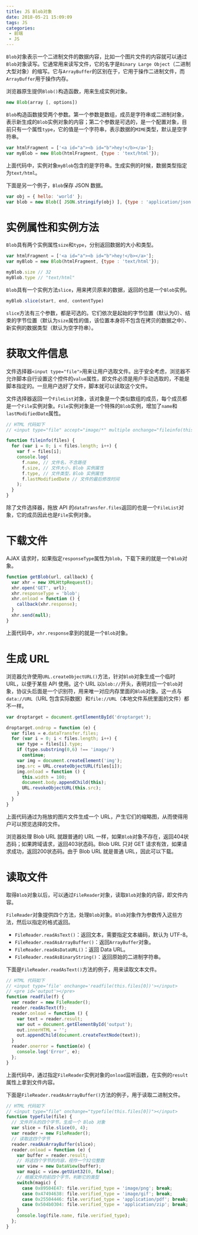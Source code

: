 ```yaml
---
title: JS Blob对象
date: 2018-05-21 15:09:09
tags: JS
categories: 
 - 前端
 - JS
---
```



`Blob`对象表示一个二进制文件的数据内容，比如一个图片文件的内容就可以通过`Blob`对象读写。它通常用来读写文件，它的名字是`Binary Large Object`（二进制大型对象）的缩写。它与`ArrayBuffer`的区别在于，它用于操作二进制文件，而`ArrayBuffer`用于操作内存。

浏览器原生提供`Blob()`构造函数，用来生成实例对象。
```js
new Blob(array [, options])
```
`Blob`构造函数接受两个参数。第一个参数是数组，成员是字符串或二进制对象，表示新生成的`Blob`实例对象的内容；第二个参数是可选的，是一个配置对象，目前只有一个属性`type`，它的值是一个字符串，表示数据的`MIME`类型，默认是空字符串。
```js
var htmlFragment = ['<a id="a"><b id="b">hey!</b></a>'];
var myBlob = new Blob(htmlFragment, {type : 'text/html'});
```
上面代码中，实例对象`myBlob`包含的是字符串。生成实例的时候，数据类型指定为`text/html`。

下面是另一个例子，`Blob`保存 JSON 数据。
```js
var obj = { hello: 'world' };
var blob = new Blob([ JSON.stringify(obj) ], {type : 'application/json'});
```
# 实例属性和实例方法
`Blob`具有两个实例属性`size`和`type`，分别返回数据的大小和类型。
```js
var htmlFragment = ['<a id="a"><b id="b">hey!</b></a>'];
var myBlob = new Blob(htmlFragment, {type : 'text/html'});

myBlob.size // 32
myBlob.type // "text/html"
```
`Blob`具有一个实例方法`slice`，用来拷贝原来的数据，返回的也是一个`Blob`实例。
```js
myBlob.slice(start, end, contentType)
```
`slice`方法有三个参数，都是可选的。它们依次是起始的字节位置（默认为0）、结束的字节位置（默认为`size`属性的值，该位置本身将不包含在拷贝的数据之中）、新实例的数据类型（默认为空字符串）。
# 获取文件信息
文件选择器`<input type="file">`用来让用户选取文件。出于安全考虑，浏览器不允许脚本自行设置这个控件的`value`属性，即文件必须是用户手动选取的，不能是脚本指定的。一旦用户选好了文件，脚本就可以读取这个文件。

文件选择器返回一个`FileList`对象，该对象是一个类似数组的成员，每个成员都是一个`File`实例对象。`File`实例对象是一个特殊的`Blob`实例，增加了`name`和`lastModifiedDate`属性。
```js
// HTML 代码如下
// <input type="file" accept="image/*" multiple onchange="fileinfo(this.files)"/>

function fileinfo(files) {
  for (var i = 0; i < files.length; i++) {
    var f = files[i];
    console.log(
      f.name, // 文件名，不含路径
      f.size, // 文件大小，Blob 实例属性
      f.type, // 文件类型，Blob 实例属性
      f.lastModifiedDate // 文件的最后修改时间
    );
  }
}
```
除了文件选择器，拖放 API 的`dataTransfer.files`返回的也是一个`FileList`对象，它的成员因此也是`File`实例对象。
# 下载文件
AJAX 请求时，如果指定`responseType`属性为`blob`，下载下来的就是一个`Blob`对象。
```js
function getBlob(url, callback) {
  var xhr = new XMLHttpRequest();
  xhr.open('GET', url);
  xhr.responseType = 'blob';
  xhr.onload = function () {
    callback(xhr.response);
  }
  xhr.send(null);
}
```
上面代码中，`xhr.response`拿到的就是一个`Blob`对象。
# 生成 URL
浏览器允许使用`URL.createObjectURL()`方法，针对`Blob`对象生成一个临时 URL，以便于某些 API 使用。这个 URL 以`blob://`开头，表明对应一个`Blob`对象，协议头后面是一个识别符，用来唯一对应内存里面的`Blob`对象。这一点与`data://URL`（URL 包含实际数据）和`file://URL`（本地文件系统里面的文件）都不一样。
```js
var droptarget = document.getElementById('droptarget');

droptarget.ondrop = function (e) {
  var files = e.dataTransfer.files;
  for (var i = 0; i < files.length; i++) {
    var type = files[i].type;
    if (type.substring(0,6) !== 'image/')
      continue;
    var img = document.createElement('img');
    img.src = URL.createObjectURL(files[i]);
    img.onload = function () {
      this.width = 100;
      document.body.appendChild(this);
      URL.revokeObjectURL(this.src);
    }
  }
}
```
上面代码通过为拖放的图片文件生成一个 URL，产生它们的缩略图，从而使得用户可以预览选择的文件。

浏览器处理 Blob URL 就跟普通的 URL 一样，如果`Blob`对象不存在，返回404状态码；如果跨域请求，返回403状态码。Blob URL 只对 GET 请求有效，如果请求成功，返回200状态码。由于 Blob URL 就是普通 URL，因此可以下载。
# 读取文件
取得`Blob`对象以后，可以通过`FileReader`对象，读取`Blob`对象的内容，即文件内容。

`FileReader`对象提供四个方法，处理`Blob`对象。`Blob`对象作为参数传入这些方法，然后以指定的格式返回。
* `FileReader.readAsText()`：返回文本，需要指定文本编码，默认为 UTF-8。
* `FileReader.readAsArrayBuffer()`：返回`ArrayBuffer`对象。
* `FileReader.readAsDataURL()`：返回 Data URL。
* `FileReader.readAsBinaryString()`：返回原始的二进制字符串。

下面是`FileReader.readAsText()`方法的例子，用来读取文本文件。
```js
// HTML 代码如下
// <input type=’file' onchange='readfile(this.files[0])'></input>
// <pre id='output'></pre>
function readfile(f) {
  var reader = new FileReader();
  reader.readAsText(f);
  reader.onload = function () {
    var text = reader.result;
    var out = document.getElementById('output');
    out.innerHTML = '';
    out.appendChild(document.createTextNode(text));
  }
  reader.onerror = function(e) {
    console.log('Error', e);
  };
}
```
上面代码中，通过指定`FileReader`实例对象的`onload`监听函数，在实例的`result`属性上拿到文件内容。

下面是`FileReader.readAsArrayBuffer()`方法的例子，用于读取二进制文件。
```js
// HTML 代码如下
// <input type="file" onchange="typefile(this.files[0])"></input>
function typefile(file) {
  // 文件开头的四个字节，生成一个 Blob 对象
  var slice = file.slice(0, 4);
  var reader = new FileReader();
  // 读取这四个字节
  reader.readAsArrayBuffer(slice);
  reader.onload = function (e) {
    var buffer = reader.result;
    // 将这四个字节的内容，视作一个32位整数
    var view = new DataView(buffer);
    var magic = view.getUint32(0, false);
    // 根据文件的前四个字节，判断它的类型
    switch(magic) {
      case 0x89504E47: file.verified_type = 'image/png'; break;
      case 0x47494638: file.verified_type = 'image/gif'; break;
      case 0x25504446: file.verified_type = 'application/pdf'; break;
      case 0x504b0304: file.verified_type = 'application/zip'; break;
    }
    console.log(file.name, file.verified_type);
  };
}
```